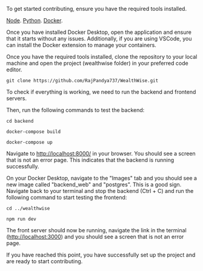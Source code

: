 To get started contributing, ensure you have the required tools installed. 

[Node](https://nodejs.org/en/download/).
[Python](https://www.python.org/downloads/).
[Docker](https://www.docker.com/products/docker-desktop).

Once you have installed Docker Desktop, open the application and ensure that it starts without any issues. Additionally, if you are using VSCode, you can install the Docker extension to manage your containers.

Once you have the required tools installed, clone the repository to your local machine and open the project (wealthwise folder) in your preferred code editor.
    
```
git clone https://github.com/RajPandya737/WealthWise.git
```


To check if everything is working, we need to run the backend and frontend servers. 

Then, run the following commands to test the backend:
```
cd backend
```
```
docker-compose build
```
```
docker-compose up
```

Navigate to [http://localhost:8000/](http://localhost:8000/) in your browser. You should see a screen that is not an error page. This indicates that the backend is running successfully.


On your Docker Desktop, navigate to the "Images" tab and you should see a new image called "backend_web" and "postgres". This is a good sign. Navigate back to your terminal and stop the backend (Ctrl + C) and run the following command to start testing the frontend:

```
cd ../wealthwise
```
```
npm run dev
```
The front server should now be running, navigate the link in the terminal ([http://localhost:3000](http://localhost:3000/)) and you should see a screen that is not an error page.


If you have reached this point, you have successfully set up the project and are ready to start contributing. 